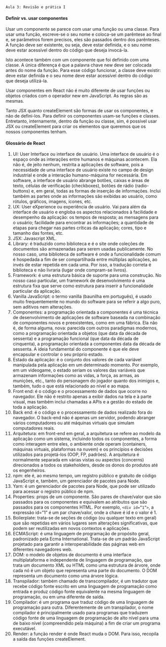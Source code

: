     Aula 3: Revisão e prática I

#### Definir vs. usar componentes
Usar um componente se parece com usar uma função ou uma classe. Para usar uma função, escreve-se o seu nome e coloca-se um parêntese ao final e, se parâmetros forem precisos, eles são passados dentro dos parênteses. A função deve ser existente, ou seja, deve estar definida, e o seu nome deve estar acessível dentro do código que deseja invocá-la.

Isto acontece também com um componente que foi definido com uma classe. A única diferença é que a palavra chave new deve ser colocada antes do nome da função. Para esse código funcionar, a classe deve existir: deve estar definida e o seu nome deve estar acessível dentro do código que deseja utilizá-la.

Usar componentes em React não é muito diferente de usar funções ou objetos criados com o operador new em JavaScript. As regras são as mesmas.

Tanto JSX quanto createElement são formas de usar os componentes, e não de defini-los. Para definir os componentes usam-se funções e classes. Entretanto, internamente, dentro da função ou classe, sim, é possível usar JSX ou createElement para criar os elementos que queremos que os nossos componentes tenham.

#### Glossário de React

1. UI: User Interface ou interface de usuário. Uma interface de usuário é o espaço onde as interações entre humanos e máquinas acontecem. Ela não é, de jeito nenhum, restrita a aplicações de software, pois a necessidade de uma interface de usuário existe no campo de design industrial e onde a interação humano-máquina for necessária. Em software, a interface de usuário abrange botões, caixas e áreas de texto, células de verificação (checkboxes), botões de rádio (radio-buttons) e, em geral, todas as formas de inserção de informações. Inclui também as partes onde as informações são exibidas ao usuário, como rótulos, gráficos, imagens, ícones, etc.  
2. UX: User eXperience ou experiência de usuário. Vai para além da interface de usuário e engloba os aspectos relacionados à facilidade e desempenho da aplicação: os tempos de resposta; as mensagens para o usuário; facilidade para encontrar as informações; a quantidade de etapas para chegar nas partes críticas da aplicação; cores, tipo e tamanho das fontes, etc.  
3. JSX: Javascript XML.
4. Library: é traduzido como biblioteca e é o site onde coleções de documentos são armazenadas para serem usadas publicamente. No nosso caso, uma biblioteca de software é onde a funcionalidade comum é hospedada a fim de ser compartilhada entre múltiplas aplicações, ao invés de estar repetida em cada uma. Por isso, a tradução correta é biblioteca e não livraria (lugar onde compram-se livros).
5. Framework: é uma estrutura básica de suporte para uma construção. No nosso caso particular, um framework de desenvolvimento é uma estrutura fixa que serve como estrutura para inserir a funcionalidade particular da aplicação. 
6. Vanilla JavaScript: o termo vanilla (baunilha em português), é usado muito frequentemente no mundo do software para se referir a algo puro, sem aditivos nem alterações. 
7. Componentes: a programação orientada a componentes é uma técnica de desenvolvimento de aplicações de software baseada na combinação de componentes novos e preexistentes, como em uma fábrica. Ela não é, de forma alguma, nova: parecida com outros paradigmas modernos, como a programação orientada a objetos (que data da década de sessenta) e a programação funcional (que data da década de cinquenta), a programação orientada a componentes data da década de sessenta. A ideia fundamental do componente é que ele deve encapsular e controlar o seu próprio estado. 
8. Estado da aplicação: é o conjunto dos valores de cada variável manipulada pela aplicação em um determinado momento. Por exemplo, em um videogame, o estado seriam os valores das variáveis que armazenam informações como as vidas, a força, as armas, as munições, etc., tanto do personagem do jogador quanto dos inimigos e, também, tudo o que está relacionado ao nível e ao mapa.
9. Front end: é o código e o processamento de dados que ocorre no navegador. Ele não é restrito apenas a exibir dados na tela e à parte visual, mas também inclui chamadas a APIs e a gestão do estado de toda a aplicação.
9. Back end: é o código e o processamento de dados realizado fora do navegador. O back-end não é apenas um servidor, podendo abranger vários computadores ou até máquinas virtuais que simulam computadores reais.
9. Arquitetura: em front-end em geral, a arquitetura se refere ao modelo da aplicação como um sistema, incluindo todos os componentes, a forma como interagem entre eles, o ambiente onde operam (containers, máquinas virtuais, plataformas na nuvem) e os princípios e decisões utilizados para projetá-los (OOP, FP, padrões). A arquitetura é normalmente separada em várias vistas ou aspectos (concerns) direcionados a todos os stakeholders, desde os donos do produtos até os engenheiros. 
9. npm: ele é, ao mesmo tempo, um registro público e gratuito de código JavaScript e, também, um gerenciador de pacotes para Node. 
9. Yarn: é um gerenciador de pacotes para Node, que pode ser utilizado para acessar o registro público de npm.  
9. Properties: props de um componente. São pares de chave/valor que são passados para os componentes e equivalem ao atributos que são passados para os componentes HTML. Por exemplo,  `<div id=”1”>`, a expressão  id=”1” é um par chave/valor, onde a chave é id e o valor é 1. 
9. Boilerplate: trata-se de seções de código (ou qualquer texto em geral) que são repetidas em vários lugares sem alterações significativas, que podem ser reutilizadas em novos contextos e aplicações.
9. ECMAScript: é uma linguagem de programação de propósito geral, padronizado pela Ecma International. Trata-se de um padrão JavaScript projetado para garantir a interoperabilidade das páginas web em diferentes navegadores web.
9. DOM: o modelo de objetos de documento é uma interface multiplataforma e independente de linguagem de programação, que trata um documento XML ou HTML como uma estrutura de árvore, onde cada nó é um objeto que representa uma parte do documento. O DOM representa um documento como uma árvore lógica.  
9. Transpilador: também chamado de transcompilador, é um tradutor que recebe código fonte escrito em uma linguagem de programação como entrada e produz código fonte equivalente na mesma linguagem de programação, ou em uma diferente de saída. 
9. Compilador: é um programa que traduz código de uma linguagem de programação para outra. Diferentemente de um transpilador, o nome compilador é principalmente usado para programas que traduzem código fonte de uma linguagem de programação de alto nível para uma de baixo nível (compreendido pela máquina) a fim de criar um programa executável.  
9. Render: a função render é onde React muda o DOM. Para isso, recopila a saída das funções createElement.  
